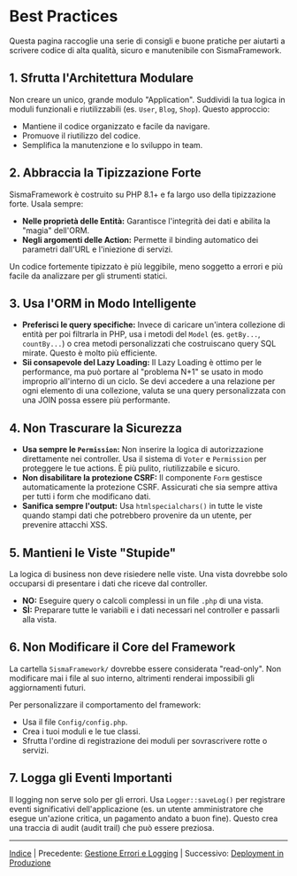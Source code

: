# Best Practices

Questa pagina raccoglie una serie di consigli e buone pratiche per aiutarti a scrivere codice di alta qualità, sicuro e manutenibile con SismaFramework.

## 1. Sfrutta l'Architettura Modulare

Non creare un unico, grande modulo "Application". Suddividi la tua logica in moduli funzionali e riutilizzabili (es. `User`, `Blog`, `Shop`). Questo approccio:
*   Mantiene il codice organizzato e facile da navigare.
*   Promuove il riutilizzo del codice.
*   Semplifica la manutenzione e lo sviluppo in team.

## 2. Abbraccia la Tipizzazione Forte

SismaFramework è costruito su PHP 8.1+ e fa largo uso della tipizzazione forte. Usala sempre:
*   **Nelle proprietà delle Entità:** Garantisce l'integrità dei dati e abilita la "magia" dell'ORM.
*   **Negli argomenti delle Action:** Permette il binding automatico dei parametri dall'URL e l'iniezione di servizi.

Un codice fortemente tipizzato è più leggibile, meno soggetto a errori e più facile da analizzare per gli strumenti statici.

## 3. Usa l'ORM in Modo Intelligente

*   **Preferisci le query specifiche:** Invece di caricare un'intera collezione di entità per poi filtrarla in PHP, usa i metodi del `Model` (es. `getBy...`, `countBy...`) o crea metodi personalizzati che costruiscano query SQL mirate. Questo è molto più efficiente.
*   **Sii consapevole del Lazy Loading:** Il Lazy Loading è ottimo per le performance, ma può portare al "problema N+1" se usato in modo improprio all'interno di un ciclo. Se devi accedere a una relazione per ogni elemento di una collezione, valuta se una query personalizzata con una JOIN possa essere più performante.

## 4. Non Trascurare la Sicurezza

*   **Usa sempre le `Permission`:** Non inserire la logica di autorizzazione direttamente nei controller. Usa il sistema di `Voter` e `Permission` per proteggere le tue actions. È più pulito, riutilizzabile e sicuro.
*   **Non disabilitare la protezione CSRF:** Il componente `Form` gestisce automaticamente la protezione CSRF. Assicurati che sia sempre attiva per tutti i form che modificano dati.
*   **Sanifica sempre l'output:** Usa `htmlspecialchars()` in tutte le viste quando stampi dati che potrebbero provenire da un utente, per prevenire attacchi XSS.

## 5. Mantieni le Viste "Stupide"

La logica di business non deve risiedere nelle viste. Una vista dovrebbe solo occuparsi di presentare i dati che riceve dal controller.
*   **NO:** Eseguire query o calcoli complessi in un file `.php` di una vista.
*   **SÌ:** Preparare tutte le variabili e i dati necessari nel controller e passarli alla vista.

## 6. Non Modificare il Core del Framework

La cartella `SismaFramework/` dovrebbe essere considerata "read-only". Non modificare mai i file al suo interno, altrimenti renderai impossibili gli aggiornamenti futuri.

Per personalizzare il comportamento del framework:
*   Usa il file `Config/config.php`.
*   Crea i tuoi moduli e le tue classi.
*   Sfrutta l'ordine di registrazione dei moduli per sovrascrivere rotte o servizi.

## 7. Logga gli Eventi Importanti

Il logging non serve solo per gli errori. Usa `Logger::saveLog()` per registrare eventi significativi dell'applicazione (es. un utente amministratore che esegue un'azione critica, un pagamento andato a buon fine). Questo crea una traccia di audit (audit trail) che può essere preziosa.

---

[Indice](index.md) | Precedente: [Gestione Errori e Logging](error-handling-and-logging.md) | Successivo: [Deployment in Produzione](deployment.md)
